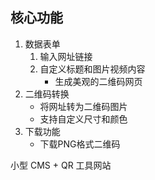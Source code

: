 ## 核心功能
1. 数据表单
   1. 输入网址链接
   2. 自定义标题和图片视频内容
      - 生成美观的二维码网页
2. 二维码转换
   - 将网址转为二维码图片
   - 支持自定义尺寸和颜色
3. 下载功能
   - 下载PNG格式二维码


小型 CMS + QR 工具网站